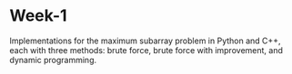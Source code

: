 # Week-1

Implementations for the maximum subarray problem in Python and C++, each with three methods: brute force, brute force with improvement, and dynamic programming.
